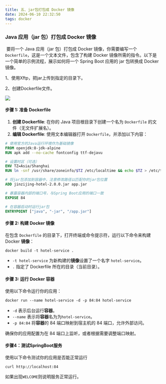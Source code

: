 ```yaml
---
title: 五、jar包打包成 Docker 镜像
date: 2024-06-10 22:32:50
tags: docker
---
```

### Java 应用（jar 包）打包成 Docker 镜像

​	要将一个 Java 应用（jar 包）打包成 Docker 镜像，你需要编写一个 `Dockerfile`，这是一个文本文件，包含了构建 Docker 镜像所需的指令。以下是一个简单的示例流程，展示如何将一个 Spring Boot 应用的 jar 包转换成 Docker 镜像。

1、使用Xftp，把jar上传到指定的目录下。

2、创建Dockerfile文件。

![](https://qinyunjian-1316017204.cos.ap-guangzhou.myqcloud.com/images/typora/image-20240226162321338.png)

#### 步骤 1: 准备 Dockerfile

1. **创建 Dockerfile**: 在你的 Java 项目根目录下创建一个名为 `Dockerfile` 的文件（无文件扩展名）。
2. **编辑 Dockerfile**: 使用文本编辑器打开 `Dockerfile`，并添加以下内容：

```dockerfile
# 使用官方的Java运行环境作为基础镜像
FROM openjdk:8-jdk-alpine
RUN apk add --no-cache fontconfig ttf-dejavu

# 设置时区（可选）
ENV TZ=Asia/Shanghai
RUN ln -snf /usr/share/zoneinfo/$TZ /etc/localtime && echo $TZ > /etc/timezone

# 将jar包添加到容器中，注意修改路径以匹配你的jar包位置
ADD jinzijing-hotel-2.0.0.jar app.jar

# 暴露容器内部的端口号，与Spring Boot应用的端口一致
EXPOSE 84

# 在容器启动时运行jar包
ENTRYPOINT ["java", "-jar", "/app.jar"]
```

#### 步骤 2: 构建 Docker 镜像

在包含 `Dockerfile` 的目录下，打开终端或命令提示符，运行以下命令来构建 Docker **镜像**：

```dockerfile
docker build -t hotel-service .
```

- `-t hotel-service` 为新构建的**镜像**设置了一个名字 `hotel-service`。
- `.` 指定了 Dockerfile 所在的目录（当前目录）。

#### 步骤 3: 运行 Docker 容器

使用以下命令运行你的应用：

```dockerfile
docker run --name hotel-service -d -p 84:84 hotel-service
```

- `-d` 表示后台运行**容器**。
- `--name` 表示将**容器**名为为`hotel-service`。
- `-p 84:84` 将**容器**的 84 端口映射到宿主机的 84 端口，允许外部访问。

确保你的应用配置为在 84 端口上监听，或者根据需要调整端口映射。

#### 步骤4：测试SpringBoot服务

使用以下命令测试你的应用是否能正常运行

```shell
curl http://localhost:84
```

如果出现`WELCOME`则说明服务正常运行。

